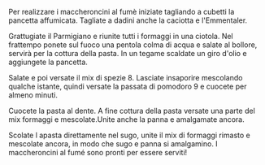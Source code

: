 Per realizzare i maccheroncini al fumè iniziate tagliando a cubetti la pancetta affumicata. Tagliate a dadini anche la caciotta e l'Emmentaler.

Grattugiate il Parmigiano e riunite tutti i formaggi in una ciotola. Nel frattempo ponete sul fuoco una pentola colma di acqua e salate al bollore, servirà per la cottura della pasta. In un tegame scaldate un giro d'olio e aggiungete la pancetta.

Salate e poi versate il mix di spezie 8. Lasciate insaporire mescolando qualche istante, quindi versate la passata di pomodoro 9 e cuocete per almeno minuti.

Cuocete la pasta al dente. A fine cottura della pasta versate una parte del mix formaggi e mescolate.Unite anche la panna e amalgamate ancora.

Scolate l apasta direttamente nel sugo, unite il mix di formaggi rimasto e mescolate ancora, in modo che sugo e panna si amalgamino. I maccheroncini al fumé sono pronti per essere serviti!